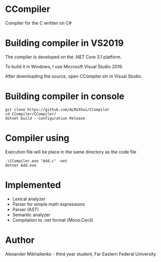 # CCompiler
Compiler for the C written on C#

# Building compiler in VS2019
The compiler is developed on the .NET Core 3.1 platform.

To build it in Windows, I use Microsoft Visual Studio 2019.

After downloading the source, open CCompiler.sln in Visual Studio.

# Building compiler in console
```
git clone https://github.com/ALMikhai/CCompiler
cd CCompiler/CCompiler/
dotnet build --configuration Release
```

# Compiler using
Execution file will be place in the same directory as the code file
```
.\CCompiler.exe "Add.c" -net
dotnet Add.exe
```

# Implemented
* Lexical analyzer
* Parser for simple math expressions
* Parser (AST)
* Semantic analyzer
* Compilation to .net format (Mono.Cecil)

# Author
Alexander Mikhailenko - third year student, Far Eastern Federal University
